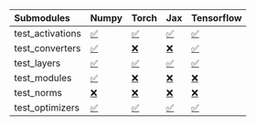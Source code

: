 | Submodules       | Numpy                                                                                                                           | Torch                                                                                                                           | Jax                                                                                                                             | Tensorflow                                                                                                                      |
|:-----------------|:--------------------------------------------------------------------------------------------------------------------------------|:--------------------------------------------------------------------------------------------------------------------------------|:--------------------------------------------------------------------------------------------------------------------------------|:--------------------------------------------------------------------------------------------------------------------------------|
| test_activations | <a href="https://github.com/unifyai/ivy/runs/7892570392?check_suite_focus=true" rel="noopener noreferrer" target="_blank">✅</a> | <a href="https://github.com/unifyai/ivy/runs/7892570711?check_suite_focus=true" rel="noopener noreferrer" target="_blank">✅</a> | <a href="https://github.com/unifyai/ivy/runs/7892571029?check_suite_focus=true" rel="noopener noreferrer" target="_blank">✅</a> | <a href="https://github.com/unifyai/ivy/runs/7892571322?check_suite_focus=true" rel="noopener noreferrer" target="_blank">✅</a> |
| test_converters  | <a href="https://github.com/unifyai/ivy/runs/7892570448?check_suite_focus=true" rel="noopener noreferrer" target="_blank">✅</a> | <a href="https://github.com/unifyai/ivy/runs/7892570751?check_suite_focus=true" rel="noopener noreferrer" target="_blank">❌</a> | <a href="https://github.com/unifyai/ivy/runs/7892571075?check_suite_focus=true" rel="noopener noreferrer" target="_blank">❌</a> | <a href="https://github.com/unifyai/ivy/runs/7892571375?check_suite_focus=true" rel="noopener noreferrer" target="_blank">✅</a> |
| test_layers      | <a href="https://github.com/unifyai/ivy/runs/7892570494?check_suite_focus=true" rel="noopener noreferrer" target="_blank">✅</a> | <a href="https://github.com/unifyai/ivy/runs/7892570810?check_suite_focus=true" rel="noopener noreferrer" target="_blank">✅</a> | <a href="https://github.com/unifyai/ivy/runs/7892571119?check_suite_focus=true" rel="noopener noreferrer" target="_blank">✅</a> | <a href="https://github.com/unifyai/ivy/runs/7892571428?check_suite_focus=true" rel="noopener noreferrer" target="_blank">✅</a> |
| test_modules     | <a href="https://github.com/unifyai/ivy/runs/7892570564?check_suite_focus=true" rel="noopener noreferrer" target="_blank">✅</a> | <a href="https://github.com/unifyai/ivy/runs/7892570886?check_suite_focus=true" rel="noopener noreferrer" target="_blank">❌</a> | <a href="https://github.com/unifyai/ivy/runs/7892571161?check_suite_focus=true" rel="noopener noreferrer" target="_blank">❌</a> | <a href="https://github.com/unifyai/ivy/runs/7892571505?check_suite_focus=true" rel="noopener noreferrer" target="_blank">❌</a> |
| test_norms       | <a href="https://github.com/unifyai/ivy/runs/7892570608?check_suite_focus=true" rel="noopener noreferrer" target="_blank">❌</a> | <a href="https://github.com/unifyai/ivy/runs/7892570931?check_suite_focus=true" rel="noopener noreferrer" target="_blank">❌</a> | <a href="https://github.com/unifyai/ivy/runs/7892571204?check_suite_focus=true" rel="noopener noreferrer" target="_blank">❌</a> | <a href="https://github.com/unifyai/ivy/runs/7892571580?check_suite_focus=true" rel="noopener noreferrer" target="_blank">❌</a> |
| test_optimizers  | <a href="https://github.com/unifyai/ivy/runs/7892570655?check_suite_focus=true" rel="noopener noreferrer" target="_blank">✅</a> | <a href="https://github.com/unifyai/ivy/runs/7892570973?check_suite_focus=true" rel="noopener noreferrer" target="_blank">✅</a> | <a href="https://github.com/unifyai/ivy/runs/7892571267?check_suite_focus=true" rel="noopener noreferrer" target="_blank">✅</a> | <a href="https://github.com/unifyai/ivy/runs/7892571630?check_suite_focus=true" rel="noopener noreferrer" target="_blank">✅</a> |